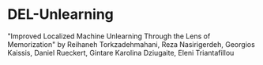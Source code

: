 # DEL-Unlearning
"Improved Localized Machine Unlearning Through the Lens of Memorization" by Reihaneh Torkzadehmahani, Reza Nasirigerdeh, Georgios Kaissis, Daniel Rueckert, Gintare Karolina Dziugaite, Eleni Triantafillou
